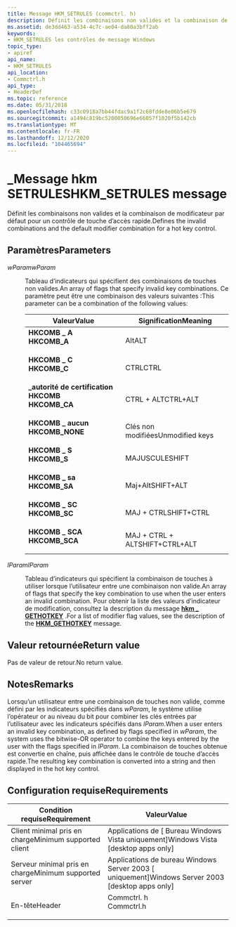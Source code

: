 ```yaml
---
title: Message HKM_SETRULES (commctrl. h)
description: Définit les combinaisons non valides et la combinaison de modificateur par défaut pour un contrôle de touche d’accès rapide.
ms.assetid: de3dd463-a534-4c7c-ae04-da80a3bff2ab
keywords:
- HKM_SETRULES les contrôles de message Windows
topic_type:
- apiref
api_name:
- HKM_SETRULES
api_location:
- Commctrl.h
api_type:
- HeaderDef
ms.topic: reference
ms.date: 05/31/2018
ms.openlocfilehash: c33c0918a7bb44fdac9a1f2c60fdde8e06b5e679
ms.sourcegitcommit: a1494c819bc5200050696e66057f1020f5b142cb
ms.translationtype: MT
ms.contentlocale: fr-FR
ms.lasthandoff: 12/12/2020
ms.locfileid: "104465694"
---
```

# <a name="hkm_setrules-message"></a><span data-ttu-id="81a9f-104">\_Message hkm SETRULES</span><span class="sxs-lookup"><span data-stu-id="81a9f-104">HKM\_SETRULES message</span></span>

<span data-ttu-id="81a9f-105">Définit les combinaisons non valides et la combinaison de modificateur par défaut pour un contrôle de touche d’accès rapide.</span><span class="sxs-lookup"><span data-stu-id="81a9f-105">Defines the invalid combinations and the default modifier combination for a hot key control.</span></span>

## <a name="parameters"></a><span data-ttu-id="81a9f-106">Paramètres</span><span class="sxs-lookup"><span data-stu-id="81a9f-106">Parameters</span></span>

<dl> <dt>

<span data-ttu-id="81a9f-107">*wParam*</span><span class="sxs-lookup"><span data-stu-id="81a9f-107">*wParam*</span></span> 
</dt> <dd>

<span data-ttu-id="81a9f-108">Tableau d’indicateurs qui spécifient des combinaisons de touches non valides.</span><span class="sxs-lookup"><span data-stu-id="81a9f-108">An array of flags that specify invalid key combinations.</span></span> <span data-ttu-id="81a9f-109">Ce paramètre peut être une combinaison des valeurs suivantes :</span><span class="sxs-lookup"><span data-stu-id="81a9f-109">This parameter can be a combination of the following values:</span></span>



| <span data-ttu-id="81a9f-110">Valeur</span><span class="sxs-lookup"><span data-stu-id="81a9f-110">Value</span></span>                                                                                                                                                   | <span data-ttu-id="81a9f-111">Signification</span><span class="sxs-lookup"><span data-stu-id="81a9f-111">Meaning</span></span>                    |
|---------------------------------------------------------------------------------------------------------------------------------------------------------|----------------------------|
| <span id="HKCOMB_A"></span><span id="hkcomb_a"></span><dl> <span data-ttu-id="81a9f-112"><dt>**HKCOMB \_ A**</dt></span><span class="sxs-lookup"><span data-stu-id="81a9f-112"><dt>**HKCOMB\_A**</dt></span></span> </dl>          | <span data-ttu-id="81a9f-113">Alt</span><span class="sxs-lookup"><span data-stu-id="81a9f-113">ALT</span></span><br/>             |
| <span id="HKCOMB_C"></span><span id="hkcomb_c"></span><dl> <span data-ttu-id="81a9f-114"><dt>**HKCOMB \_ C**</dt></span><span class="sxs-lookup"><span data-stu-id="81a9f-114"><dt>**HKCOMB\_C**</dt></span></span> </dl>          | <span data-ttu-id="81a9f-115">CTRL</span><span class="sxs-lookup"><span data-stu-id="81a9f-115">CTRL</span></span><br/>            |
| <span id="HKCOMB_CA"></span><span id="hkcomb_ca"></span><dl> <span data-ttu-id="81a9f-116"><dt>**\_autorité de certification HKCOMB**</dt></span><span class="sxs-lookup"><span data-stu-id="81a9f-116"><dt>**HKCOMB\_CA**</dt></span></span> </dl>       | <span data-ttu-id="81a9f-117">CTRL + ALT</span><span class="sxs-lookup"><span data-stu-id="81a9f-117">CTRL+ALT</span></span><br/>        |
| <span id="HKCOMB_NONE"></span><span id="hkcomb_none"></span><dl> <span data-ttu-id="81a9f-118"><dt>**HKCOMB \_ aucun**</dt></span><span class="sxs-lookup"><span data-stu-id="81a9f-118"><dt>**HKCOMB\_NONE**</dt></span></span> </dl> | <span data-ttu-id="81a9f-119">Clés non modifiées</span><span class="sxs-lookup"><span data-stu-id="81a9f-119">Unmodified keys</span></span><br/> |
| <span id="HKCOMB_S"></span><span id="hkcomb_s"></span><dl> <span data-ttu-id="81a9f-120"><dt>**HKCOMB \_ S**</dt></span><span class="sxs-lookup"><span data-stu-id="81a9f-120"><dt>**HKCOMB\_S**</dt></span></span> </dl>          | <span data-ttu-id="81a9f-121">MAJUSCULE</span><span class="sxs-lookup"><span data-stu-id="81a9f-121">SHIFT</span></span><br/>           |
| <span id="HKCOMB_SA"></span><span id="hkcomb_sa"></span><dl> <span data-ttu-id="81a9f-122"><dt>**HKCOMB \_ sa**</dt></span><span class="sxs-lookup"><span data-stu-id="81a9f-122"><dt>**HKCOMB\_SA**</dt></span></span> </dl>       | <span data-ttu-id="81a9f-123">Maj+Alt</span><span class="sxs-lookup"><span data-stu-id="81a9f-123">SHIFT+ALT</span></span><br/>       |
| <span id="HKCOMB_SC"></span><span id="hkcomb_sc"></span><dl> <span data-ttu-id="81a9f-124"><dt>**HKCOMB \_ SC**</dt></span><span class="sxs-lookup"><span data-stu-id="81a9f-124"><dt>**HKCOMB\_SC**</dt></span></span> </dl>       | <span data-ttu-id="81a9f-125">MAJ + CTRL</span><span class="sxs-lookup"><span data-stu-id="81a9f-125">SHIFT+CTRL</span></span><br/>      |
| <span id="HKCOMB_SCA"></span><span id="hkcomb_sca"></span><dl> <span data-ttu-id="81a9f-126"><dt>**HKCOMB \_ SCA**</dt></span><span class="sxs-lookup"><span data-stu-id="81a9f-126"><dt>**HKCOMB\_SCA**</dt></span></span> </dl>    | <span data-ttu-id="81a9f-127">MAJ + CTRL + ALT</span><span class="sxs-lookup"><span data-stu-id="81a9f-127">SHIFT+CTRL+ALT</span></span><br/>  |



 

</dd> <dt>

<span data-ttu-id="81a9f-128">*lParam*</span><span class="sxs-lookup"><span data-stu-id="81a9f-128">*lParam*</span></span> 
</dt> <dd>

<span data-ttu-id="81a9f-129">Tableau d’indicateurs qui spécifient la combinaison de touches à utiliser lorsque l’utilisateur entre une combinaison non valide.</span><span class="sxs-lookup"><span data-stu-id="81a9f-129">An array of flags that specify the key combination to use when the user enters an invalid combination.</span></span> <span data-ttu-id="81a9f-130">Pour obtenir la liste des valeurs d’indicateur de modification, consultez la description du message [**hkm \_ GETHOTKEY**](hkm-gethotkey.md) .</span><span class="sxs-lookup"><span data-stu-id="81a9f-130">For a list of modifier flag values, see the description of the [**HKM\_GETHOTKEY**](hkm-gethotkey.md) message.</span></span>

</dd> </dl>

## <a name="return-value"></a><span data-ttu-id="81a9f-131">Valeur retournée</span><span class="sxs-lookup"><span data-stu-id="81a9f-131">Return value</span></span>

<span data-ttu-id="81a9f-132">Pas de valeur de retour.</span><span class="sxs-lookup"><span data-stu-id="81a9f-132">No return value.</span></span>

## <a name="remarks"></a><span data-ttu-id="81a9f-133">Notes</span><span class="sxs-lookup"><span data-stu-id="81a9f-133">Remarks</span></span>

<span data-ttu-id="81a9f-134">Lorsqu’un utilisateur entre une combinaison de touches non valide, comme défini par les indicateurs spécifiés dans *wParam*, le système utilise l’opérateur or au niveau du bit pour combiner les clés entrées par l’utilisateur avec les indicateurs spécifiés dans *lParam*.</span><span class="sxs-lookup"><span data-stu-id="81a9f-134">When a user enters an invalid key combination, as defined by flags specified in *wParam*, the system uses the bitwise-OR operator to combine the keys entered by the user with the flags specified in *lParam*.</span></span> <span data-ttu-id="81a9f-135">La combinaison de touches obtenue est convertie en chaîne, puis affichée dans le contrôle de touche d’accès rapide.</span><span class="sxs-lookup"><span data-stu-id="81a9f-135">The resulting key combination is converted into a string and then displayed in the hot key control.</span></span>

## <a name="requirements"></a><span data-ttu-id="81a9f-136">Configuration requise</span><span class="sxs-lookup"><span data-stu-id="81a9f-136">Requirements</span></span>



| <span data-ttu-id="81a9f-137">Condition requise</span><span class="sxs-lookup"><span data-stu-id="81a9f-137">Requirement</span></span> | <span data-ttu-id="81a9f-138">Valeur</span><span class="sxs-lookup"><span data-stu-id="81a9f-138">Value</span></span> |
|-------------------------------------|---------------------------------------------------------------------------------------|
| <span data-ttu-id="81a9f-139">Client minimal pris en charge</span><span class="sxs-lookup"><span data-stu-id="81a9f-139">Minimum supported client</span></span><br/> | <span data-ttu-id="81a9f-140">Applications de \[ Bureau Windows Vista uniquement\]</span><span class="sxs-lookup"><span data-stu-id="81a9f-140">Windows Vista \[desktop apps only\]</span></span><br/>                                        |
| <span data-ttu-id="81a9f-141">Serveur minimal pris en charge</span><span class="sxs-lookup"><span data-stu-id="81a9f-141">Minimum supported server</span></span><br/> | <span data-ttu-id="81a9f-142">Applications de bureau Windows Server 2003 \[ uniquement\]</span><span class="sxs-lookup"><span data-stu-id="81a9f-142">Windows Server 2003 \[desktop apps only\]</span></span><br/>                                  |
| <span data-ttu-id="81a9f-143">En-tête</span><span class="sxs-lookup"><span data-stu-id="81a9f-143">Header</span></span><br/>                   | <dl> <span data-ttu-id="81a9f-144"><dt>Commctrl. h</dt></span><span class="sxs-lookup"><span data-stu-id="81a9f-144"><dt>Commctrl.h</dt></span></span> </dl> |



 

 





